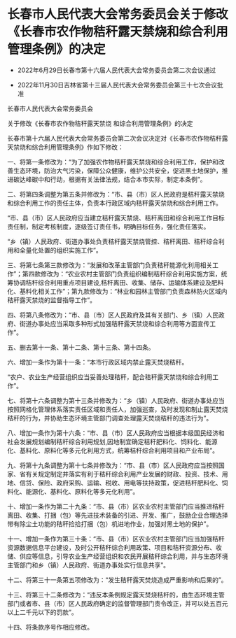 # 长春市人民代表大会常务委员会关于修改《长春市农作物秸秆露天禁烧和综合利用管理条例》的决定

- 2022年6月29日长春市第十六届人民代表大会常务委员会第二次会议通过

- 2022年11月30日吉林省第十三届人民代表大会常务委员会第三十七次会议批准

<!-- INFO END -->

长春市人民代表大会常务委员会

关于修改《长春市农作物秸秆露天禁烧 和综合利用管理条例》的决定

长春市第十六届人民代表大会常务委员会第二次会议决定对《长春市农作物秸秆露天禁烧和综合利用管理条例》作如下修改：

一、将第一条修改为：“为了加强农作物秸秆露天禁烧和综合利用工作，保护和改善生态环境，防治大气污染，保障公众健康，维护公共安全，促进黑土地保护，推进碳达峰碳中和行动，根据有关法律法规，结合本市实际，制定本条例”。

二、将第四条调整为第五条并修改为：“市、县（市）区人民政府是秸秆露天禁烧和综合利用工作的责任主体，负责本行政区域内秸秆露天禁烧和综合利用工作。

“市、县（市）区人民政府应当建立秸秆露天禁烧、秸秆离田和综合利用工作目标责任制，制定考核制度，逐级签订责任书，明确目标任务，强化责任落实。

“乡（镇）人民政府、街道办事处负责秸秆露天禁烧管控、秸秆离田、秸秆综合利用和全量化处置的组织实施工作”。

三、将第七条第三款修改为：“发展和改革主管部门负责秸秆能源化利用相关工作”；第四款修改为：“农业农村主管部门负责组织编制秸秆综合利用实施方案，统筹协调秸秆综合利用重点项目建设,秸秆离田、收集、储存、运输体系建设及肥料化、基料化相关工作”；第九款修改为：“林业和园林主管部门负责森林防火区域内秸秆露天禁烧的监督指导工作”。

四、将第八条修改为：“市、县（市）区人民政府及其有关部门、乡（镇）人民政府、街道办事处应当采取多种形式加强秸秆露天禁烧和综合利用等方面宣传工作”。

五、删去第十一条、第十二条、第十三条、第十四条。

六、增加一条作为第十一条：“本市行政区域内禁止露天焚烧秸秆。

“农户、农业生产经营组织应当妥善处理秸秆，配合秸秆露天禁烧和综合利用工作”。

七、将第十六条调整为第十三条并修改为：“乡（镇）人民政府、街道办事处应当按照网格化管理体系落实责任区域和责任人，加强巡查，及时发现和制止露天焚烧秸秆的行为，并协助生态环境主管部门调查处理露天焚烧秸秆的违法行为”。

八、增加一条作为第十六条：“市、县（市）区人民政府应当根据本级国民经济和社会发展规划编制秸秆综合利用规划,因地制宜确定秸秆肥料化、饲料化、能源化、基料化、原料化等多元化利用方式，统筹秸秆综合利用项目和产业布局”。

九、将第十九条调整为第十七条并修改为：“市、县（市）区人民政府应当按照国家、省有关规定制定并落实有利于秸秆综合利用产业发展的财政、投资、技术、用地、信贷、保险、政府采购、运输、税收、用电等扶持政策，促进秸秆肥料化、饲料化、能源化、基料化、原料化等多元化利用”。

十、增加一条作为第二十九条：“市、县（市）区农业农村主管部门应当推进秸秆离田、收集、打捆（包）等先进技术装备的引进、开发、推广，鼓励企业合理选择带有除尘土功能的秸秆捡拾打捆（包）机进地作业，加强对黑土地的保护”。

十一、增加一条作为第三十条：“市、县（市）区农业农村主管部门应当加强秸秆资源数据信息平台建设，及时公开秸秆综合利用政策、项目和秸秆资源分布、收储、供应等信息，引导农业生产经营组织和农民开展秸秆综合利用，并与生态环境主管部门和乡（镇）人民政府、街道办事处实行信息共享”。

十二、将第三十一条第五项修改为：“发生秸秆露天焚烧造成严重影响和后果的”。

十三、将第三十二条修改为：“违反本条例规定露天焚烧秸秆的，由生态环境主管部门或者市、县（市）区人民政府确定的监督管理部门责令改正，并可以处五百元以上二千元以下的罚款”。

十四、将条款序号作相应修改。
